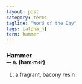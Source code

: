 ```yaml
---
layout: post
category: terms
tagline: "Word of the Day"
tags: [alpha_h]
term: hammer
---
```


<h3>Hammer<br/> <small>&mdash; n. (ham<span>&middot;</span>mer)</small></h3>
<p><ol><li>a fragrant, bacony resin</li>
</ol></p>
